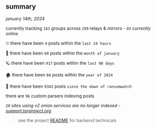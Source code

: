 
## summary
_january 14th, 2024_

currently tracking `163` groups across `299` relays & mirrors - _`93` currently online_

⏲ there have been `4` posts within the `last 24 hours`

🦈 there have been `60` posts within the `month of january`

🪐 there have been `917` posts within the `last 90 days`

🏚 there have been `60` posts within the `year of 2024`

🦕 there have been `9342` posts `since the dawn of ransomwatch`

there are `96` custom parsers indexing posts

_`20` sites using v2 onion services are no longer indexed - [support.torproject.org](https://support.torproject.org/onionservices/v2-deprecation/)_

> see the project [README](https://github.com/joshhighet/ransomwatch#ransomwatch--) for backend technicals
